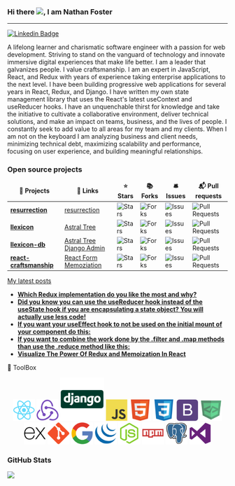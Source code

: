### Hi there <img src="https://diginess.ca/content/uploads/2020/02/waving_hand_sign_1024.gif" width="30px" />, I am Nathan Foster
---
[![Linkedin Badge](https://img.shields.io/badge/-Nathan_Foster-blue?style=flat-square&logo=Linkedin&logoColor=white&link=https://www.linkedin.com/in/nathanhfoster/)](https://www.linkedin.com/in/nathanhfoster/)
<p>A lifelong learner and charismatic software engineer with a passion for web development. Striving to
stand on the vanguard of technology and innovate immersive digital experiences that make life
better. I am a leader that galvanizes people. I value craftsmanship. I am an expert in JavaScript,
React, and Redux with years of experience taking enterprise applications to the next level. I have
been building progressive web applications for several years in React, Redux, and Django. I have
written my own state management library that uses the React's latest useContext and useReducer
hooks. I have an unquenchable thirst for knowledge and take the initiative to cultivate a
collaborative environment, deliver technical solutions, and make an impact on teams, business, and
the lives of people. I constantly seek to add value to all areas for my team and my clients. When I
am not on the keyboard I am analyzing business and client needs, minimizing technical debt,
maximizing scalability and performance, focusing on user experience, and building meaningful
relationships.</p>
<h3>Open source projects</h3>
<table>
  <thead align="center">
    <tr border: none;>
      <td><b>🎁 Projects</b></td>
      <td><b>🔗 Links</b></td>
      <td><b>⭐ Stars</b></td>
      <td><b>📚 Forks</b></td>
      <td><b>🛎 Issues</b></td>
      <td><b>📬 Pull requests</b></td>
    </tr>
  </thead>
  <tbody>
    <tr>
      <td><a href="https://github.com/strap8/resurrection" target="_blank"><b>resurrection</b></a></td>
      <td><a href="https://www.npmjs.com/package/resurrection" target="_blank">resurrection</a></td>
      <td><img alt="Stars" src="https://img.shields.io/github/stars/strap8/resurrection?style=flat-square&labelColor=343b41"/></td>
      <td><img alt="Forks" src="https://img.shields.io/github/forks/strap8/resurrection?style=flat-square&labelColor=343b41"/></td>
      <td><img alt="Issues" src="https://img.shields.io/github/issues/strap8/resurrection?style=flat-square&labelColor=343b41"/></td>
      <td><img alt="Pull Requests" src="https://img.shields.io/github/issues-pr/strap8/resurrection?style=flat-square&labelColor=343b41"/></td>
    </tr>
    <tr>
        <td><a href="https://github.com/strap8/llexicon" target="_blank"><b>llexicon</b></a></td>
        <td><a href="https://www.astraltree.com" target="_blank">Astral Tree</a></td>
        <td><img alt="Stars" src="https://img.shields.io/github/stars/strap8/llexicon?style=flat-square&labelColor=343b41"/></td>
        <td><img alt="Forks" src="https://img.shields.io/github/forks/strap8/llexicon?style=flat-square&labelColor=343b41"/></td>
        <td><img alt="Issues" src="https://img.shields.io/github/issues/strap8/llexicon?style=flat-square&labelColor=343b41"/></td>
        <td><img alt="Pull Requests" src="https://img.shields.io/github/issues-pr/strap8/llexicon?style=flat-square&labelColor=343b41"/></td>
    </tr>
    <tr>
        <td><a href="https://github.com/strap8/llexicon-db" target="_blank"><b>llexicon-db</b></a></td>
        <td><a href="https://astraltree-db.herokuapp.com" target="_blank">Astral Tree Django Admin</a></td>
        <td><img alt="Stars" src="https://img.shields.io/github/stars/strap8/llexicon-db?style=flat-square&labelColor=343b41"/></td>
        <td><img alt="Forks" src="https://img.shields.io/github/forks/strap8/llexicon-db?style=flat-square&labelColor=343b41"/></td>
        <td><img alt="Issues" src="https://img.shields.io/github/issues/strap8/llexicon-db?style=flat-square&labelColor=343b41"/></td>
        <td><img alt="Pull Requests" src="https://img.shields.io/github/issues-pr/strap8/llexicon-db?style=flat-square&labelColor=343b41"/></td>
    </tr>
    <tr>
        <td><a href="https://github.com/strap8/react-craftsmanship" target="_blank"><b>react-craftsmanship</b></a></td>
        <td><a href="https://react-craftsmanship.herokuapp.com/" target="_blank">React Form Memoziation</a></td>
        <td><img alt="Stars" src="https://img.shields.io/github/stars/strap8/react-craftsmanship?style=flat-square&labelColor=343b41"/></td>
        <td><img alt="Forks" src="https://img.shields.io/github/forks/strap8/react-craftsmanship?style=flat-square&labelColor=343b41"/></td>
        <td><img alt="Issues" src="https://img.shields.io/github/issues/strap8/react-craftsmanship?style=flat-square&labelColor=343b41"/></td>
        <td><img alt="Pull Requests" src="https://img.shields.io/github/issues-pr/strap8/react-craftsmanship?style=flat-square&labelColor=343b41"/></td>
    </tr>
  </tbody>
</table>

<a href="https://www.linkedin.com/in/nathanhfoster/detail/recent-activity/shares/" target="_blank">My latest posts</a>
<ul>
  <li><a href="https://www.linkedin.com/feed/update/urn:li:activity:6762056610488692736/"><b>Which Redux implementation do you like the most and why?</b></a></li>
  <li><a href="https://www.linkedin.com/feed/update/urn:li:activity:6716822948331831296/"><b>Did you know you can use the useReducer hook instead of the useState hook if you are encapsulating a state object? You will actually use less code!</b></a></li>
  <li><a href="https://www.linkedin.com/feed/update/urn:li:activity:6709485304178454528/"><b>If you want your useEffect hook to not be used on the initial mount of your component do this:</b></a></li>
  <li><a href="https://www.linkedin.com/feed/update/urn:li:activity:6712396337343815680/"><b>If you want to combine the work done by the .filter and .map methods than use the .reduce method like this:</b></a></li>
  <li><a href="https://www.linkedin.com/posts/nathanhfoster_visualize-the-power-of-redux-and-memoizationi-activity-6712084790641852416-fm08"><b>Visualize The Power Of Redux and Memoization In React</b></a></li>
</ul>

🧰 ToolBox
<p align="center">
<img
  src="https://github.com/devicons/devicon/blob/master/icons/react/react-original.svg"
  alt="React Logo"
  width="50"
  height="50"
/>
<img
  src="https://github.com/devicons/devicon/blob/master/icons/redux/redux-original.svg"
  alt="Redux Logo"
  width="50"
  height="50"
/>
<img
  src="https://github.com/devicons/devicon/blob/master/icons/django/django-original.svg"
  alt="Django Logo"
  height="100"
  width="100"
/>
<img
  src="https://github.com/devicons/devicon/blob/master/icons/javascript/javascript-original.svg"
  alt="Javascript Logo"
  width="50"
  height="50"
/>
<img
  src="https://github.com/devicons/devicon/blob/master/icons/html5/html5-original.svg"
  alt="HTML5 logo"
  width="50"
  height="50"
/>
<img
  src="https://github.com/devicons/devicon/blob/master/icons/css3/css3-original.svg"
  alt="CSS3 logo"
  width="50"
  height="50"
/>
<img
  src="https://github.com/devicons/devicon/blob/master/icons/bootstrap/bootstrap-plain.svg"
  alt="bootstrap logo"
  width="50"
  height="50"
/>
<img
  src="https://github.com/devicons/devicon/blob/master/icons/devicon/devicon-original.svg"
  alt="Developer Logo"
  width="50"
  height="50"
/>
<img
  src="https://github.com/devicons/devicon/blob/master/icons/express/express-original.svg"
  alt="Express Logo"
  width="50"
  height="50"
/>
<img
  src="https://github.com/devicons/devicon/blob/master/icons/git/git-original.svg"
  alt="Git logo"
  width="50"
  height="50"
/>
<img
  src="https://github.com/devicons/devicon/blob/master/icons/google/google-original.svg"
  alt="Google Logo"
  width="50"
  height="50"
/>
<img
  src="https://github.com/devicons/devicon/blob/master/icons/jquery/jquery-original.svg"
  alt="Hquery Logo"
  width="50"
  height="50"
/>
<img
  src="https://github.com/devicons/devicon/blob/master/icons/nodejs/nodejs-original.svg"
  alt="Node Logo"
  width="50"
  height="50"
/>
<img
  src="https://github.com/devicons/devicon/blob/master/icons/npm/npm-original-wordmark.svg"
  alt="Node Package Manager Logo"
  width="50"
  height="50"
/>
<img
  src="https://github.com/devicons/devicon/blob/master/icons/postgresql/postgresql-original.svg"
  alt="PostGreSQL logo"
  width="50"
  height="50"
/>
<img
  src="https://github.com/devicons/devicon/blob/master/icons/visualstudio/visualstudio-plain.svg"
  alt="VSCode Logo"
  width="50"
  height="50"
/>
</p>
<h3>GitHub Stats</h3>
<p><img align="left" width="50%" src="https://github-readme-stats.vercel.app/api?username=strap8&theme=dark&show_icons=true"></p>
<!--
**strap8/strap8** is a ✨ _special_ ✨ repository because its `README.md` (this file) appears on your GitHub profile.

Here are some ideas to get you started:

- 🔭 I’m currently working on ...
- 🌱 I’m currently learning ...
- 👯 I’m looking to collaborate on ...
- 🤔 I’m looking for help with ...
- 💬 Ask me about ...
- 📫 How to reach me: ...
- 😄 Pronouns: ...
- ⚡ Fun fact: ...
-->
